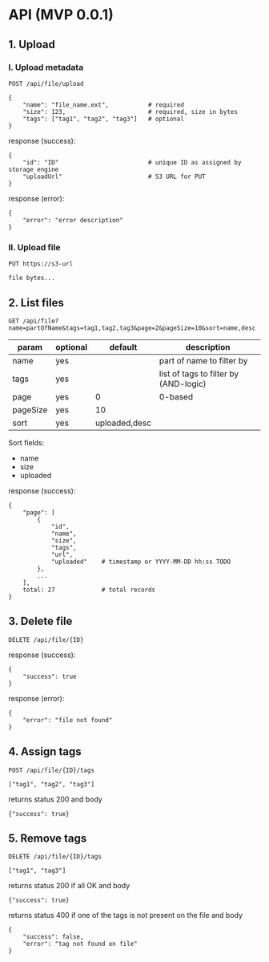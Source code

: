 # API (MVP 0.0.1)

## 1. Upload
   
### I. Upload metadata
```
POST /api/file/upload

{
    "name": "file_name.ext",           # required
    "size": 123,                       # required, size in bytes
    "tags": ["tag1", "tag2", "tag3"]   # optional
}
```
response (success):
```
{
    "id": "ID"                         # unique ID as assigned by storage engine
    "uploadUrl"                        # S3 URL for PUT
}
```
response (error):
```
{
    "error": "error description"
}
```

### II. Upload file
```
PUT https://s3-url

file bytes...
```

## 2. List files
```
GET /api/file?name=partOfName&tags=tag1,tag2,tag3&page=2&pageSize=10&sort=name,desc
```
                                           
| param    | optional | default       | description                           |
|----------|----------|---------------|---------------------------------------|
| name     | yes      |               | part of name to filter by             |
| tags     | yes      |               | list of tags to filter by (AND-logic) |
| page     | yes      | 0             | 0-based                               |
| pageSize | yes      | 10            |                                       |
| sort     | yes      | uploaded,desc |                                       |

Sort fields:
- name
- size
- uploaded

response (success):
```
{
    "page": [
        { 
            "id", 
            "name", 
            "size", 
            "tags", 
            "url", 
            "uploaded"    # timestamp or YYYY-MM-DD hh:ss TODO 
        },
        ...
    ],
    total: 27             # total records
}
```

## 3. Delete file
```
DELETE /api/file/{ID}
```
response (success):
```
{
    "success": true
}
```
response (error):
```
{
    "error": "file not found"
}
```

## 4. Assign tags
```
POST /api/file/{ID}/tags

["tag1", "tag2", "tag3"]
```
returns status 200 and body
```
{"success": true}
```

## 5. Remove tags

```
DELETE /api/file/{ID}/tags

["tag1", "tag3"]
```

returns status 200 if all OK and body
```
{"success": true}
```

returns status 400 if one of the tags is not present on the file and body
```
{
    "success": false,
    "error": "tag not found on file"
}
```
